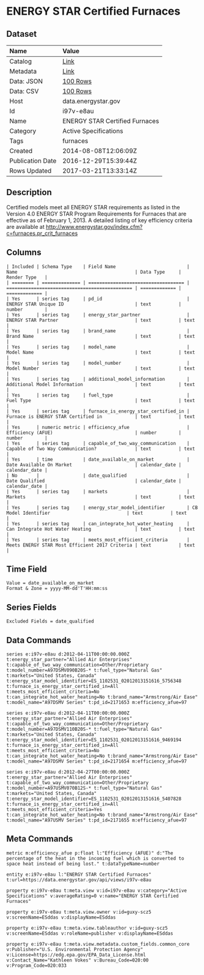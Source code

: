 # ENERGY STAR Certified Furnaces

## Dataset

| Name | Value |
| :--- | :---- |
| Catalog | [Link](https://catalog.data.gov/dataset/energy-star-certified-furnaces) |
| Metadata | [Link](https://data.energystar.gov/api/views/i97v-e8au) |
| Data: JSON | [100 Rows](https://data.energystar.gov/api/views/i97v-e8au/rows.json?max_rows=100) |
| Data: CSV | [100 Rows](https://data.energystar.gov/api/views/i97v-e8au/rows.csv?max_rows=100) |
| Host | data.energystar.gov |
| Id | i97v-e8au |
| Name | ENERGY STAR Certified Furnaces |
| Category | Active Specifications |
| Tags | furnaces |
| Created | 2014-08-08T12:06:09Z |
| Publication Date | 2016-12-29T15:39:44Z |
| Rows Updated | 2017-03-21T13:33:14Z |

## Description

Certified models meet all ENERGY STAR requirements as listed in the Version 4.0 ENERGY STAR Program Requirements for Furnaces that are effective as of February 1, 2013. A detailed listing of key efficiency criteria are available at http://www.energystar.gov/index.cfm?c=furnaces.pr_crit_furnaces

## Columns

```ls
| Included | Schema Type    | Field Name                          | Name                                           | Data Type     | Render Type   |
| ======== | ============== | =================================== | ============================================== | ============= | ============= |
| Yes      | series tag     | pd_id                               | ENERGY STAR Unique ID                          | text          | number        |
| Yes      | series tag     | energy_star_partner                 | ENERGY STAR Partner                            | text          | text          |
| Yes      | series tag     | brand_name                          | Brand Name                                     | text          | text          |
| Yes      | series tag     | model_name                          | Model Name                                     | text          | text          |
| Yes      | series tag     | model_number                        | Model Number                                   | text          | text          |
| Yes      | series tag     | additional_model_information        | Additional Model Information                   | text          | text          |
| Yes      | series tag     | fuel_type                           | Fuel Type                                      | text          | text          |
| Yes      | series tag     | furnace_is_energy_star_certified_in | Furnace is ENERGY STAR Certified in            | text          | text          |
| Yes      | numeric metric | efficiency_afue                     | Efficiency (AFUE)                              | number        | number        |
| Yes      | series tag     | capable_of_two_way_communication    | Capable of Two Way Communication?              | text          | text          |
| Yes      | time           | date_available_on_market            | Date Available On Market                       | calendar_date | calendar_date |
| No       |                | date_qualified                      | Date Qualified                                 | calendar_date | calendar_date |
| Yes      | series tag     | markets                             | Markets                                        | text          | text          |
| Yes      | series tag     | energy_star_model_identifier        | CB Model Identifier                            | text          | text          |
| Yes      | series tag     | can_integrate_hot_water_heating     | Can Integrate Hot Water Heating                | text          | text          |
| Yes      | series tag     | meets_most_efficient_criteria       | Meets ENERGY STAR Most Efficient 2017 Criteria | text          | text          |
```

## Time Field

```ls
Value = date_available_on_market
Format & Zone = yyyy-MM-dd'T'HH:mm:ss
```

## Series Fields

```ls
Excluded Fields = date_qualified
```

## Data Commands

```ls
series e:i97v-e8au d:2012-04-11T00:00:00.000Z t:energy_star_partner="Allied Air Enterprises" t:capable_of_two_way_communication=Other/Proprietary t:model_number=A97DSMV090B20S-* t:fuel_type="Natural Gas" t:markets="United States, Canada" t:energy_star_model_identifier=ES_1102531_02012013151616_5756348 t:furnace_is_energy_star_certified_in=All t:meets_most_efficient_criteria=No t:can_integrate_hot_water_heating=No t:brand_name="Armstrong/Air Ease" t:model_name="A97DSMV Series" t:pd_id=2171653 m:efficiency_afue=97

series e:i97v-e8au d:2012-04-11T00:00:00.000Z t:energy_star_partner="Allied Air Enterprises" t:capable_of_two_way_communication=Other/Proprietary t:model_number=A97DSMV110B20S-* t:fuel_type="Natural Gas" t:markets="United States, Canada" t:energy_star_model_identifier=ES_1102531_02012013151616_9469194 t:furnace_is_energy_star_certified_in=All t:meets_most_efficient_criteria=No t:can_integrate_hot_water_heating=No t:brand_name="Armstrong/Air Ease" t:model_name="A97DSMV Series" t:pd_id=2171654 m:efficiency_afue=97

series e:i97v-e8au d:2012-04-27T00:00:00.000Z t:energy_star_partner="Allied Air Enterprises" t:capable_of_two_way_communication=Other/Proprietary t:model_number=A97USMV070B12S-* t:fuel_type="Natural Gas" t:markets="United States, Canada" t:energy_star_model_identifier=ES_1102531_02012013151616_5407828 t:furnace_is_energy_star_certified_in=All t:meets_most_efficient_criteria=Yes t:can_integrate_hot_water_heating=No t:brand_name="Armstrong/Air Ease" t:model_name="A97USMV Series" t:pd_id=2171655 m:efficiency_afue=97
```

## Meta Commands

```ls
metric m:efficiency_afue p:float l:"Efficiency (AFUE)" d:"The percentage of the heat in the incoming fuel which is converted to space heat instead of being lost." t:dataTypeName=number

entity e:i97v-e8au l:"ENERGY STAR Certified Furnaces" t:url=https://data.energystar.gov/api/views/i97v-e8au

property e:i97v-e8au t:meta.view v:id=i97v-e8au v:category="Active Specifications" v:averageRating=0 v:name="ENERGY STAR Certified Furnaces"

property e:i97v-e8au t:meta.view.owner v:id=guxy-scz5 v:screenName=ESddas v:displayName=ESddas

property e:i97v-e8au t:meta.view.tableauthor v:id=guxy-scz5 v:screenName=ESddas v:roleName=publisher v:displayName=ESddas

property e:i97v-e8au t:meta.view.metadata.custom_fields.common_core v:Publisher="U.S. Environmental Protection Agency" v:License=https://edg.epa.gov/EPA_Data_License.html v:Contact_Name="Kathleen Vokes" v:Bureau_Code=020:00 v:Program_Code=020:033
```